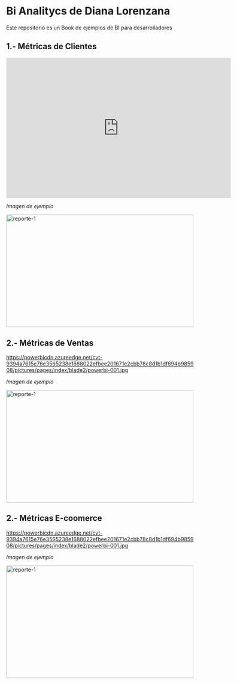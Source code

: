 # Bi Analitycs de Diana Lorenzana

Este repositorio es un Book de ejemplos de BI para desarrolladores

## 1.- Métricas de Clientes 

<iframe title="Report Section" width="600" height="373.5" src="https://app.powerbi.com/view?r=eyJrIjoiNjYyOWNlZjMtOTM1OS00ODc2LTk2ZTMtYjRkY2VlZmY0Mjk0IiwidCI6IjllNTgzOTQ4LTlkMWItNGFhZC1iZWI1LWI3NDc0MjM5NjA1ZiJ9" frameborder="0" allowFullScreen="true"></iframe>

*Imagen de ejemplo*

<img src="https://powerbicdn.azureedge.net/cvt-9394a7615e76e3565238e1688022efbee201671e2cbb78c8d1b1df694b985908/pictures/pages/index/blade2/powerbi-001.jpg" alt="reporte-1" width="500" height="300">

## 2.- Métricas de Ventas 

https://powerbicdn.azureedge.net/cvt-9394a7615e76e3565238e1688022efbee201671e2cbb78c8d1b1df694b985908/pictures/pages/index/blade2/powerbi-001.jpg

*Imagen de ejemplo*

<img src="https://powerbicdn.azureedge.net/cvt-9394a7615e76e3565238e1688022efbee201671e2cbb78c8d1b1df694b985908/pictures/pages/index/blade2/powerbi-001.jpg" alt="reporte-1" width="500" height="300">

## 2.- Métricas E-coomerce

https://powerbicdn.azureedge.net/cvt-9394a7615e76e3565238e1688022efbee201671e2cbb78c8d1b1df694b985908/pictures/pages/index/blade2/powerbi-001.jpg

*Imagen de ejemplo*

<img src="https://powerbicdn.azureedge.net/cvt-9394a7615e76e3565238e1688022efbee201671e2cbb78c8d1b1df694b985908/pictures/pages/index/blade2/powerbi-001.jpg" alt="reporte-1" width="500" height="300">
